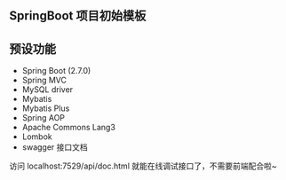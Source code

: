 ## SpringBoot 项目初始模板

## 预设功能
- Spring Boot (2.7.0)
- Spring MVC
- MySQL driver
- Mybatis
- Mybatis Plus
- Spring AOP
- Apache Commons Lang3
- Lombok
- swagger 接口文档


访问 localhost:7529/api/doc.html 就能在线调试接口了，不需要前端配合啦~